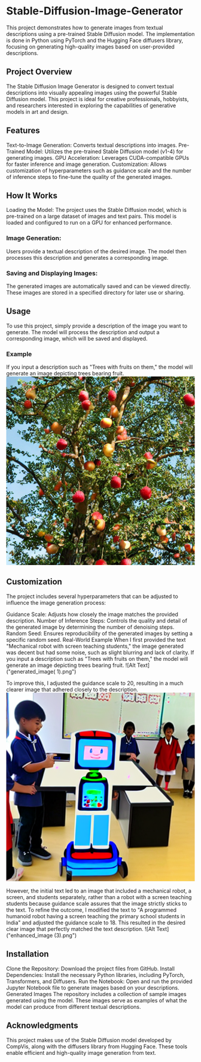 # Stable-Diffusion-Image-Generator
This project demonstrates how to generate images from textual descriptions using a pre-trained Stable Diffusion model. The implementation is done in Python using PyTorch and the Hugging Face diffusers library, focusing on generating high-quality images based on user-provided descriptions.

## Project Overview
The Stable Diffusion Image Generator is designed to convert textual descriptions into visually appealing images using the powerful Stable Diffusion model. This project is ideal for creative professionals, hobbyists, and researchers interested in exploring the capabilities of generative models in art and design.

## Features
Text-to-Image Generation: Converts textual descriptions into images.
Pre-Trained Model: Utilizes the pre-trained Stable Diffusion model (v1-4) for generating images.
GPU Acceleration: Leverages CUDA-compatible GPUs for faster inference and image generation.
Customization: Allows customization of hyperparameters such as guidance scale and the number of inference steps to fine-tune the quality of the generated images.

## How It Works
Loading the Model: The project uses the Stable Diffusion model, which is pre-trained on a large dataset of images and text pairs. This model is loaded and configured to run on a GPU for enhanced performance.

### Image Generation: 
Users provide a textual description of the desired image. The model then processes this description and generates a corresponding image.

### Saving and Displaying Images: 
The generated images are automatically saved and can be viewed directly. These images are stored in a specified directory for later use or sharing.

## Usage
To use this project, simply provide a description of the image you want to generate. The model will process the description and output a corresponding image, which will be saved and displayed.

### Example
If you input a description such as "Trees with fruits on them," the model will generate an image depicting trees bearing fruit. 
![Sample Image](generated_image.png)


## Customization
The project includes several hyperparameters that can be adjusted to influence the image generation process:

Guidance Scale: Adjusts how closely the image matches the provided description.
Number of Inference Steps: Controls the quality and detail of the generated image by determining the number of denoising steps.
Random Seed: Ensures reproducibility of the generated images by setting a specific random seed.
Real-World Example
When I first provided the text "Mechanical robot with screen teaching students," the image generated was decent but had some noise, such as slight blurring and lack of clarity.
If you input a description such as "Trees with fruits on them," the model will generate an image depicting trees bearing fruit. 
![Alt Text]("generated_image( 1).png")

To improve this, I adjusted the guidance scale to 20, resulting in a much clearer image that adhered closely to the description.
![Sample Image](enhanced_image.png)

However, the initial text led to an image that included a mechanical robot, a screen, and students separately, rather than a robot with a screen teaching students because guidance scale assures that the image strictly sticks to the text. To refine the outcome, I modified the text to "A programmed humanoid robot having a screen teaching the primary school students in India" and adjusted the guidance scale to 18. This resulted in the desired clear image that perfectly matched the text description.
![Alt Text]("enhanced_image (3).png")

## Installation
Clone the Repository: Download the project files from GitHub.
Install Dependencies: Install the necessary Python libraries, including PyTorch, Transformers, and Diffusers.
Run the Notebook: Open and run the provided Jupyter Notebook file to generate images based on your descriptions.
Generated Images
The repository includes a collection of sample images generated using the model. These images serve as examples of what the model can produce from different textual descriptions.

## Acknowledgments
This project makes use of the Stable Diffusion model developed by CompVis, along with the diffusers library from Hugging Face. These tools enable efficient and high-quality image generation from text.
